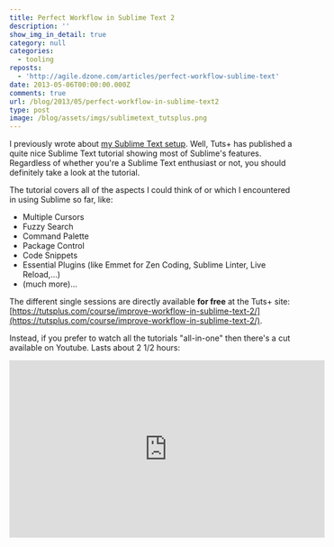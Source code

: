 ```yaml
---
title: Perfect Workflow in Sublime Text 2
description: ''
show_img_in_detail: true
category: null
categories:
  - tooling
reposts:
  - 'http://agile.dzone.com/articles/perfect-workflow-sublime-text'
date: 2013-05-06T00:00:00.000Z
comments: true
url: /blog/2013/05/perfect-workflow-in-sublime-text2
type: post
image: /blog/assets/imgs/sublimetext_tutsplus.png
---
```


I previously wrote about [my Sublime Text setup](/blog/2013/04/my-sublimetext-setup/). Well, Tuts+ has published a quite nice Sublime Text tutorial showing most of Sublime's features. Regardless of whether you're a Sublime Text enthusiast or not, you should definitely take a look at the tutorial.

The tutorial covers all of the aspects I could think of or which I encountered in using Sublime so far, like:

- Multiple Cursors
- Fuzzy Search
- Command Palette
- Package Control
- Code Snippets
- Essential Plugins (like Emmet for Zen Coding, Sublime Linter, Live Reload,...)
- (much more)...

The different single sessions are directly available **for free** at the Tuts+ site: [https://tutsplus.com/course/improve-workflow-in-sublime-text-2/](https://tutsplus.com/course/improve-workflow-in-sublime-text-2/).

Instead, if you prefer to watch all the tutorials "all-in-one" then there's a cut available on Youtube. Lasts about 2 1/2 hours:

<iframe width="560" height="315" src="http://www.youtube.com/embed/TZ-bgcJ6fQo" frameborder="0" allowfullscreen="allowfullscreen"> </iframe>
